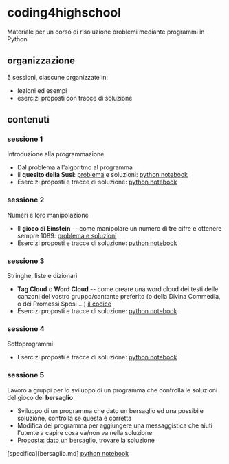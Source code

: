 # coding4highschool
Materiale per un corso di risoluzione problemi mediante programmi in Python

## organizzazione
5 sessioni, ciascune organizzate in:
+ lezioni ed esempi
+ esercizi proposti con tracce di soluzione

## contenuti

### sessione 1
Introduzione alla programmazione
+ Dal problema all'algoritmo al programma
+ Il **quesito della Susi**: [problema](susi.md) e soluzioni: [python notebook](susi.ipynb)
+ Esercizi proposti e tracce di soluzione: [python notebook](Esercizi1.ipynb)

### sessione 2
Numeri e loro manipolazione
+ Il **gioco di Einstein** -- come manipolare un numero di tre cifre e ottenere sempre 1089: [problema e soluzioni](Einstein.ipynb)
+ Esercizi proposti e tracce di soluzione: [python notebook](Esercizi2.ipynb)

### sessione 3
Stringhe, liste e dizionari
+ **Tag Cloud** o **Word Cloud** -- come creare una word cloud dei testi delle canzoni del vostro gruppo/cantante preferito (o della Divina Commedia, o dei Promessi Sposi ...) [il codice](CloudTag.ipynb)
+ Esercizi proposti e tracce di soluzione: [python notebook](Esercizi3.ipynb)

### sessione 4
Sottoprogrammi
+ Esercizi proposti e tracce di soluzione: [python notebook](Esercizi4.ipynb)


### sessione 5
Lavoro a gruppi per lo sviluppo di un programma che controlla le soluzioni del gioco del **bersaglio**
+ Sviluppo di un programma che dato un bersaglio ed una possibile soluzione, controlla se questa è corretta
+ Modifica del programma per aggiungere una messaggistica che aiuti l'utente a capire cosa va/non va nella soluzione
+ Proposta: dato un bersaglio, trovare la soluzione

[specifica][bersaglio.md]
[python notebook](bersaglio.ipynb)